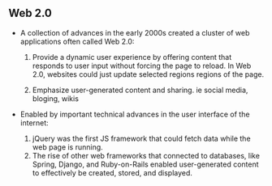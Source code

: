 ## Web 2.0 

* A collection of advances in the early 2000s created a cluster of web applications often called Web 2.0: 

    1) Provide a dynamic user experience by offering content that responds to user input without forcing the page to reload. In Web 2.0, websites could just update selected regions regions of the page.

    2) Emphasize user-generated content and sharing. ie social media, bloging, wikis

* Enabled by important technical advances in the user interface of the internet: 

    1) jQuery was the first JS framework that could fetch data while the web page is running.
    2) The rise of other web frameworks that connected to databases, like Spring, Django, and Ruby-on-Rails enabled user-generated content to effectively be created, stored, and displayed.
